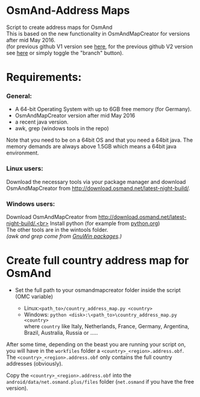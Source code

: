 # OsmAnd-Address Maps
Script to create address maps for OsmAnd<br>
This is based on the new functionality in OsmAndMapCreator for versions after mid May 2016.<br>
(for previous github V1 version see [here](https://github.com/hvdwolf/OsmAnd-AddressMaps/tree/V1), for the previous github V2 version see [here](https://github.com/hvdwolf/OsmAnd-AddressMaps/tree/V2) or simply toggle the  "branch" button).<br>

# Requirements:
### General:
* A 64-bit Operating System with up to 6GB free memory (for Germany).
* OsmAndMapCreator version after mid May 2016
* a recent java version. 
* awk, grep (windows tools in the repo)

Note that you need to be on a 64bit OS and that you need a 64bit java. The memory demands are always above 1.5GB which means a 64bit java environment.

### Linux users:
Download the necessary tools via your package manager and download OsmAndMapCreator from http://download.osmand.net/latest-night-build/.

### Windows users:
Download OsmAndMapCreator from http://download.osmand.net/latest-night-build/.<br>
Install python (for example from [python.org](https://www.python.org/downloads/windows/))<br>
The other tools are in the wintools folder.<br>
*(awk and grep come from [GnuWin packages](http://gnuwin32.sourceforge.net/packages.html).)*


# Create full country address map for OsmAnd
* Set the full path to your osmandmapcreator folder inside the script (OMC variable)

   * Linux:`<path_to>/country_address_map.py <country>`
   * Windows: `python <disk>:\<path_to>\country_address_map.py <country>`<br>
   where `country` like Italy, Netherlands, France, Germany, Argentina, Brazil, Australia, Russia or .....

After some time, depending on the beast you are running your script on, you will have in the `workfiles` folder a  `<country>_<region>.address.obf`.<br>
The `<country>_<region>.address.obf` only contains the full country addresses (obviously).

Copy the `<country>_<region>.address.obf` into the `android/data/net.osmand.plus/files` folder (`net.osmand` if you have the free version).
